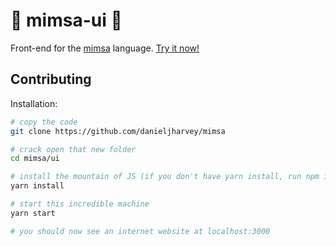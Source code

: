 # :horse: mimsa-ui :horse:

Front-end for the [mimsa](https://github.com/danieljharvey/mimsa) language. [Try it now!](https://mimsa.isverymuchmybusiness.com)

## Contributing

Installation:

```bash
# copy the code
git clone https://github.com/danieljharvey/mimsa

# crack open that new folder
cd mimsa/ui

# install the mountain of JS (if you don't have yarn install, run npm install -g yarn)
yarn install

# start this incredible machine
yarn start

# you should now see an internet website at localhost:3000
```
